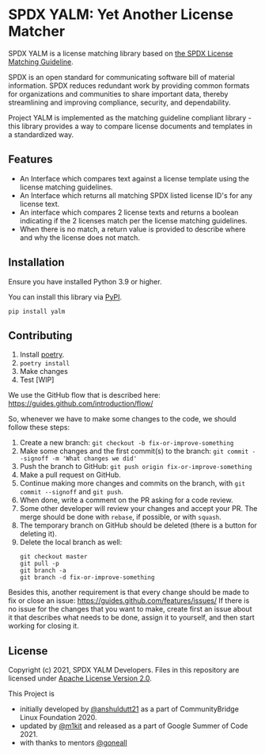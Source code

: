 # SPDX YALM: Yet Another License Matcher
SPDX YALM is a license matching library based on [the SPDX License Matching Guideline](https://spdx.dev/license-list/matching-guidelines/).

SPDX is an open standard for communicating software bill of material information. SPDX reduces redundant work by providing common formats for organizations and communities to share important data, thereby streamlining and improving compliance, security, and dependability.

Project YALM is implemented as the matching guideline compliant library - this library provides a way to compare license documents and templates in a standardized way.

## Features
*    An Interface which compares text against a license template using the license matching guidelines.
*    An Interface which returns all matching SPDX listed license ID's for any license text.
*    An interface which compares 2 license texts and returns a boolean indicating if the 2 licenses match per the license matching guidelines.
*    When there is no match, a return value is provided to describe where and why the license does not match.

## Installation
Ensure you have installed Python 3.9 or higher.

You can install this library via [PyPI](https://pypi.org/project/yalm/).
```
pip install yalm
```

## Contributing
1. Install [poetry](https://python-poetry.org/docs/#installation).
2. `poetry install`
3. Make changes
4. Test [WIP]


We use the GitHub flow that is described here: https://guides.github.com/introduction/flow/

So, whenever we have to make some changes to the code, we should follow these steps:
1. Create a new branch:
    `git checkout -b fix-or-improve-something`
2. Make some changes and the first commit(s) to the branch: 
    `git commit --signoff -m 'What changes we did'`
3. Push the branch to GitHub:
    `git push origin fix-or-improve-something`
4. Make a pull request on GitHub.
5. Continue making more changes and commits on the branch, with `git commit --signoff` and `git push`.
6. When done, write a comment on the PR asking for a code review.
7. Some other developer will review your changes and accept your PR. The merge should be done with `rebase`, if possible, or with `squash`.
8. The temporary branch on GitHub should be deleted (there is a button for deleting it).
9. Delete the local branch as well:
    ```
    git checkout master
    git pull -p
    git branch -a
    git branch -d fix-or-improve-something
    ```

Besides this, another requirement is that every change should be made to fix or close an issue: https://guides.github.com/features/issues/
If there is no issue for the changes that you want to make, create first an issue about it that describes what needs to be done, assign it to yourself, and then start working for closing it.


## License
Copyright (c) 2021, SPDX YALM Developers.
Files in this repository are licensed under
[Apache License Version 2.0](https://github.com/spdx/tools-python/blob/master/LICENSE).

This Project is
- initially developed by [@anshuldutt21](https://github.com/anshuldutt21/)
as a part of CommunityBridge Linux Foundation 2020.
- updated by [@m1kit](https://github.com/m1kit) and released
as a part of Google Summer of Code 2021.
- with thanks to mentors [@goneall](https://github.com/goneall)
